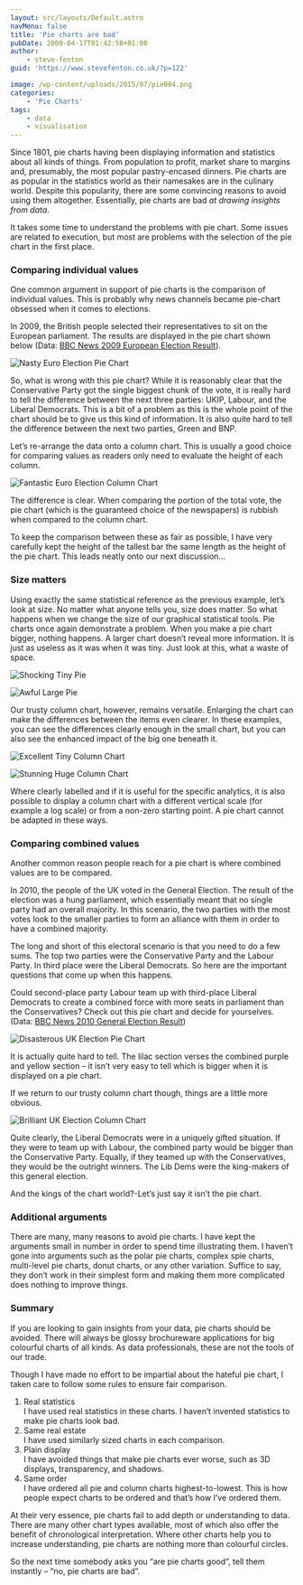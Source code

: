 ```yaml
---
layout: src/layouts/Default.astro
navMenu: false
title: 'Pie charts are bad'
pubDate: 2009-04-17T01:42:58+01:00
author:
    - steve-fenton
guid: 'https://www.stevefenton.co.uk/?p=122'

image: /wp-content/uploads/2015/07/pie004.png
categories:
    - 'Pie Charts'
tags:
    - data
    - visualisation
---
```


Since 1801, pie charts having been displaying information and statistics about all kinds of things. From population to profit, market share to margins and, presumably, the most popular pastry-encased dinners. Pie charts are as popular in the statistics world as their namesakes are in the culinary world. Despite this popularity, there are some convincing reasons to avoid using them altogether. Essentially, pie charts are bad *at drawing insights from data*.

It takes some time to understand the problems with pie chart. Some issues are related to execution, but most are problems with the selection of the pie chart in the first place.

### Comparing individual values

One common argument in support of pie charts is the comparison of individual values. This is probably why news channels became pie-chart obsessed when it comes to elections.

In 2009, the British people selected their representatives to sit on the European parliament. The results are displayed in the pie chart shown below (Data: [BBC News 2009 European Election Result](http://news.bbc.co.uk/1/shared/bsp/hi/elections/euro/09/html/ukregion_999999.stm)).

![Nasty Euro Election Pie Chart](https://www.stevefenton.co.uk/wp-content/uploads/2015/07/pie001.png)

So, what is wrong with this pie chart? While it is reasonably clear that the Conservative Party got the single biggest chunk of the vote, it is really hard to tell the difference between the next three parties: UKIP, Labour, and the Liberal Democrats. This is a bit of a problem as this is the whole point of the chart should be to give us this kind of information. It is also quite hard to tell the difference between the next two parties, Green and BNP.

Let’s re-arrange the data onto a column chart. This is usually a good choice for comparing values as readers only need to evaluate the height of each column.

![Fantastic Euro Election Column Chart](https://www.stevefenton.co.uk/wp-content/uploads/2015/07/column001.png)

The difference is clear. When comparing the portion of the total vote, the pie chart (which is the guaranteed choice of the newspapers) is rubbish when compared to the column chart.

To keep the comparison between these as fair as possible, I have very carefully kept the height of the tallest bar the same length as the height of the pie chart. This leads neatly onto our next discussion…

### Size matters

Using exactly the same statistical reference as the previous example, let’s look at size. No matter what anyone tells you, size does matter. So what happens when we change the size of our graphical statistical tools. Pie charts once again demonstrate a problem. When you make a pie chart bigger, nothing happens. A larger chart doesn’t reveal more information. It is just as useless as it was when it was tiny. Just look at this, what a waste of space.

![Shocking Tiny Pie](https://www.stevefenton.co.uk/wp-content/uploads/2015/07/pie002.png)

![Awful Large Pie](https://www.stevefenton.co.uk/wp-content/uploads/2015/07/pie003.png)

Our trusty column chart, however, remains versatile. Enlarging the chart can make the differences between the items even clearer. In these examples, you can see the differences clearly enough in the small chart, but you can also see the enhanced impact of the big one beneath it.

![Excellent Tiny Column Chart](https://www.stevefenton.co.uk/wp-content/uploads/2015/07/column002.png)

![Stunning Huge Column Chart](https://www.stevefenton.co.uk/wp-content/uploads/2015/07/column003.png)

Where clearly labelled and if it is useful for the specific analytics, it is also possible to display a column chart with a different vertical scale (for example a log scale) or from a non-zero starting point. A pie chart cannot be adapted in these ways.

### Comparing combined values

Another common reason people reach for a pie chart is where combined values are to be compared.

In 2010, the people of the UK voted in the General Election. The result of the election was a hung parliament, which essentially meant that no single party had an overall majority. In this scenario, the two parties with the most votes look to the smaller parties to form an alliance with them in order to have a combined majority.

The long and short of this electoral scenario is that you need to do a few sums. The top two parties were the Conservative Party and the Labour Party. In third place were the Liberal Democrats. So here are the important questions that come up when this happens.

Could second-place party Labour team up with third-place Liberal Democrats to create a combined force with more seats in parliament than the Conservatives? Check out this pie chart and decide for yourselves. (Data: [BBC News 2010 General Election Result](http://news.bbc.co.uk/1/shared/election2010/results/))

![Disasterous UK Election Pie Chart](https://www.stevefenton.co.uk/wp-content/uploads/2015/07/pie004.png)

It is actually quite hard to tell. The lilac section verses the combined purple and yellow section – it isn’t very easy to tell which is bigger when it is displayed on a pie chart.

If we return to our trusty column chart though, things are a little more obvious.

![Brilliant UK Election Column Chart](https://www.stevefenton.co.uk/wp-content/uploads/2015/07/column004.png)

Quite clearly, the Liberal Democrats were in a uniquely gifted situation. If they were to team up with Labour, the combined party would be bigger than the Conservative Party. Equally, if they teamed up with the Conservatives, they would be the outright winners. The Lib Dems were the king-makers of this general election.

And the kings of the chart world?-Let’s just say it isn’t the pie chart.

### Additional arguments

There are many, many reasons to avoid pie charts. I have kept the arguments small in number in order to spend time illustrating them. I haven’t gone into arguments such as the polar pie charts, complex spie charts, multi-level pie charts, donut charts, or any other variation. Suffice to say, they don’t work in their simplest form and making them more complicated does nothing to improve things.

### Summary

If you are looking to gain insights from your data, pie charts should be avoided. There will always be glossy brochureware applications for big colourful charts of all kinds. As data professionals, these are not the tools of our trade.

Though I have made no effort to be impartial about the hateful pie chart, I taken care to follow some rules to ensure fair comparison.

1. Real statistics  
    I have used real statistics in these charts. I haven’t invented statistics to make pie charts look bad.
2. Same real estate  
    I have used similarly sized charts in each comparison.
3. Plain display  
    I have avoided things that make pie charts ever worse, such as 3D displays, transparency, and shadows.
4. Same order  
    I have ordered all pie and column charts highest-to-lowest. This is how people expect charts to be ordered and that’s how I’ve ordered them.

At their very essence, pie charts fail to add depth or understanding to data. There are many other chart types available, most of which also offer the benefit of chronological interpretation. Where other charts help you to increase understanding, pie charts are nothing more than colourful circles.

So the next time somebody asks you “are pie charts good”, tell them instantly – “no, pie charts are bad”.